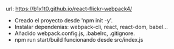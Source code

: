 url: https://b1x1t0.github.io/react-flickr-webpack4/

- Creado el proyecto desde 'npm init -y'.
- Instalar dependenias: webpack-cli, react, react-dom, babel...
- Añadido webpack.config.js, .babelrc, .gitignore.
- npm run start/build funcionando desde src/index.js